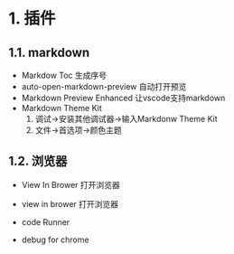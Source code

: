 # 1. 插件
## 1.1. markdown
* Markdow Toc
生成序号
* auto-open-markdown-preview
自动打开预览
* Markdown Preview Enhanced
让vscode支持markdown
* Markdown Theme Kit
    1. 调试->安装其他调试器->输入Markdonw Theme Kit
    2. 文件->首选项->颜色主题
## 1.2. 浏览器
* View In Brower
打开浏览器
* view in brower
打开浏览器

* code Runner

* debug for chrome

